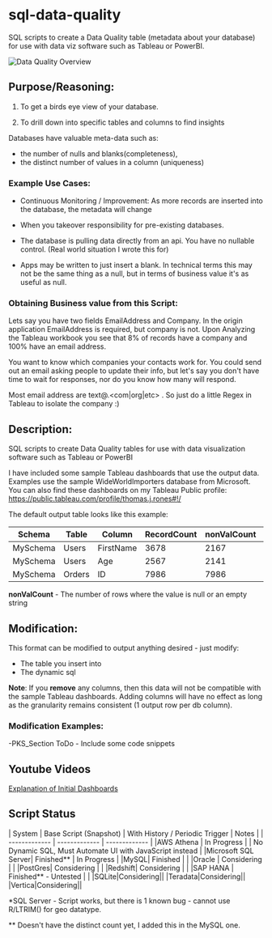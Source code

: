 # sql-data-quality

SQL scripts to create a Data Quality table (metadata about your database) for use with data viz software such as Tableau or PowerBI.

![Data Quality Overview](https://imgur.com/DVvNMjM.png)

## Purpose/Reasoning:
1. To get a birds eye view of your database.

2. To drill down into specific tables and columns to find insights 

   

Databases have valuable meta-data such as: 

- the number of nulls and blanks(completeness), 
- the distinct number of values in a column (uniqueness)  

### Example Use Cases:
- Continuous Monitoring / Improvement: As more records are inserted into the database, the metadata will change 
- When you takeover responsibility for pre-existing databases.
- The database is pulling data directly from an api. You have no nullable control. (Real world situation I wrote this for)

- Apps may be written to just insert a blank. In technical terms this may not be the same thing as a null, but in terms of business value it's as useful as null.

### Obtaining Business value from this Script:
Lets say you have two fields EmailAddress and Company. In the origin application EmailAddress is required, but company is not. Upon Analyzing the Tableau workbook you see that 8% of records have a company and 100% have an email address.

You want to know which companies your contacts work for. You could send out an email asking people to update their info, but let's say you don't have time to wait for responses,
nor do you know how many will respond.

Most email address are text@<company>.<com|org|etc> . So just do a little Regex in Tableau to isolate the company :) 




## Description:
SQL scripts to create Data Quality tables for use with data visualization software such as Tableau or PowerBI

I have included some sample Tableau dashboards that use the output data. Examples use the sample WideWorldImporters database from Microsoft. You can also find these dashboards on my Tableau Public profile:
https://public.tableau.com/profile/thomas.j.rones#!/

The default output table looks like this example:

| Schema | Table  | Column | RecordCount | nonValCount  | distinctCount |
|----------| ---------- |-------------|-----| ----- | ----- |
| MySchema | Users | FirstName | 3678 | 2167| 1400 |
| MySchema | Users | Age | 2567 | 2141| 56 |
| MySchema | Orders | ID | 7986 | 7986 | 7986 |

**nonValCount** - The number of rows where the value is null or an empty string



## Modification:
This format can be modified to output anything desired - just modify:

- The table you insert into
- The dynamic sql

**Note**: If you **remove** any columns, then this data will not be compatible with the sample Tableau dashboards. Adding columns will have no effect as long as the granularity remains consistent (1 output row per db column).

### Modification Examples:

-PKS_Section ToDo - Include some code snippets



## Youtube Videos

[Explanation of Initial Dashboards](https://www.youtube.com/watch?v=y6bVVeqySCw)




## Script Status
| System               | Base Script (Snapshot) | With History / Periodic Trigger | Notes |
| ------------- | ------------- | ------------- |
|AWS Athena | In Progress | | No Dynamic SQL, Must Automate UI with JavaScript instead |
|Microsoft SQL Server| Finished** | In Progress |
|MySQL| Finished |  |
|Oracle | Considering |  |
|PostGres| Considering |  |
|Redshift| Considering |  |
|SAP HANA 	| 	Finished** - Untested  | 	  	|
|SQLite|Considering||
|Teradata|Considering||
|Vertica|Considering||

*SQL Server - Script works, but there is 1 known bug - cannot use R/LTRIM() for geo datatype.   

** Doesn't have the distinct count yet, I added this in the MySQL one.

